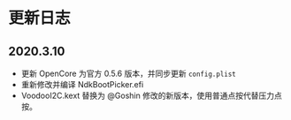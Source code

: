 # 更新日志

## 2020.3.10

- 更新 OpenCore 为官方 0.5.6 版本，并同步更新 `config.plist`
- 重新修改并编译 NdkBootPicker.efi
- VoodooI2C.kext 替换为 @Goshin 修改的新版本，使用普通点按代替压力点按。